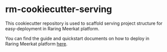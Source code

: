 # rm-cookiecutter-serving

This cookiecutter repository is used to scaffold serving project structure for easy-deployment in Raring Meerkat platform.

You can find the guide and quickstart documents on how to deploy in Raring Meerkat platform [here](https://29022131.atlassian.net/wiki/spaces/DP/pages/1032225374/Model+Deployment).
